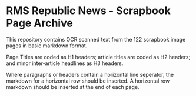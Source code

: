 # RMS Republic News - Scrapbook Page Archive

This repository contains OCR scanned text from the 122 scrapbook image pages in basic markdown format.

Page Titles are coded as H1 headers; article titles are coded as H2 headers; and minor inter-article headlines as H3 headers. 

Where paragraphs or headers contain a horizontal line seperator, the markdown for a horizontal row should be inserted. A horizontal row markdown should be inserted at the end of each page.
